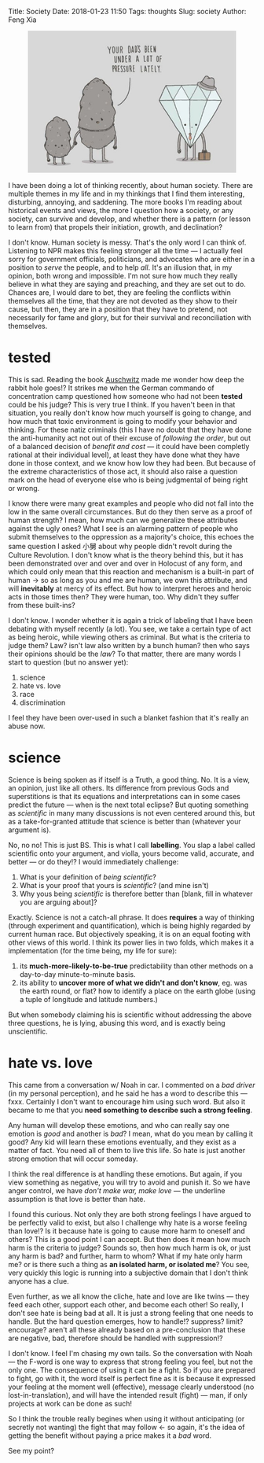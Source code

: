 Title: Society
Date: 2018-01-23 11:50
Tags: thoughts
Slug: society
Author: Feng Xia

<figure class="col l6 m6 s12">
  <img src="/images/diamond.jpg"/>
</figure>

I  have   been  doing  a   lot  of  thinking  recently,   about  human
society. There are multiple themes in my life and in my thinkings that
I find them interesting, disturbing, annoying, and saddening. The more
books  I'm reading  about  historical  events and  views,  the more  I
question how a  society, or any society, can survive  and develop, and
whether there  is a  pattern (or  lesson to  learn from)  that propels
their initiation, growth, and declination?

I don't know. Human society is messy. That's the only word I can think
of. Listening to NPR makes this  feeling stronger all the time &mdash;
I  actually  feel sorry  for  government  officials, politicians,  and
advocates who are  either in a position to _serve_  the people, and to
help  _all_. It's  an illusion  that, in  my opinion,  both wrong  and
impossible. I'm not sure how much they really believe in what they are
saying and preaching, and they are set out to do. Chances are, I would
dare to bet, they are feeling  the conflicts within themselves all the
time, that they are not devoted as they show to their cause, but then,
they are in a position that  they have to pretend, not necessarily for
fame  and  glory,  but  for their  survival  and  reconciliation  with
themselves.

# tested

This is sad.  Reading the book [Auschwitz][1] made me  wonder how deep
the  rabbit hole  goes!? It  strikes me  when the  German commando  of
concentration camp questioned how someone  who had not been **tested**
could be his judge? This is very  true I think. If you haven't been in
that situation,  you really don't know  how much yourself is  going to
change, and  how much that toxic  environment is going to  modify your
behavior and thinking. For these natiz criminals (this I have no doubt
that they have  done the anti-humanity act not out  of their excuse of
_following the order_, but out of  a balanced decision of _benefit and
cost_  &mdash;  it  could  have   been  completly  rational  at  their
individual level),  at least  they have  done what  they have  done in
those context, and we  know how low they had been.  But because of the
extreme characteristics of those act,  it should also raise a question
mark on  the head of  everyone else who  is being judgmental  of being
right or wrong.

[1]: https://www.amazon.com/Auschwitz-New-History-Laurence-Rees-ebook/dp/B004OA64GG/ref=sr_1_3?s=books&ie=UTF8&qid=1516726556&sr=1-3&keywords=auschwitz

I know there were many great examples and people who did not fall into
the low in the same overall circumstances. But do they then serve as a
proof of  human strength?  I mean,  how much  can we  generalize these
attributes against the ugly ones? What I see is an alarming pattern of
people who submit themselves to the oppression as a majority's choice,
this echoes  the same question  I asked  小舅 about why  people didn't
revolt during the Culture Revolution. I  don't know what is the theory
behind this,  but it has been  demonstrated over and over  and over in
Holocust of any form, and which could only mean that this reaction and
mechanism is a built-in part of human  &rarr; so as long as you and me
are human, we own this attribute,  and will **inevitably** at mercy of
its effect. But how to interpret heroes and heroic acts in those times
then?  They  were  human,  too.  Why didn't  they  suffer  from  these
built-ins?

I don't know. I wonder whether it  is again a trick of labeling that I
have been  debating with myself recently  (a lot). You see,  we take a
certain  type  of  act  as  being  heroic,  while  viewing  others  as
criminal. But what is the criteria  to judge them? Law? isn't law also
written by a  bunch human? then who says their  opinions should be the
_law_? To that  matter, there are many words I  start to question (but
no answer yet):

1. science
2. hate vs. love
3. race
4. discrimination

I feel they have been over-used in such a blanket fashion that it's
really an abuse now.

# science

Science is being spoken as if itself is a Truth, a good thing. No.  It
is a view, an opinion, just like all others. Its difference from
previous Gods and superstitions is that its equations and
interpretations can in some cases predict the future &mdash; when is
the next total eclipse? But quoting something as _scientific_ in many
many discussions is not even centered around this, but as a
take-for-granted attitude that science is better than (whatever your
argument is).

No, no no! This is just BS. This is what I call **labelling**. You
slap a label called scientific onto your argument, and violla, yours
become valid, accurate, and better &mdash; or do they!? I would
immediately challenge:

1. What is your definition of _being scientific_? 
2. What is your proof that yours is _scientific_? (and mine isn't)
3. Why yous being _scientific_ is therefore better than [blank, fill
   in whatever you are arguing about]?
   
Exactly. Science is not a catch-all phrase. It does **requires** a way
of thinking (through experiment and quantification), which is being
highly regarded by current human race. But objectively speaking, it is
on an equal footing with other views of this world. I think its power
lies in two folds, which makes it a implementation (for the time
being, my life for sure):

1. its **much-more-likely-to-be-true** predictability than other
  methods on a day-to-day minute-to-minute basis. 
2. its ability to **uncover more of what we didn't and don't know**,
  eg. was the earth round, or flat?  how to identify a place on the
  earth globe (using a
  tuple of longitude and latitude numbers.)  


But when somebody claiming
his is scientific without addressing the above three questions, he
is lying, abusing this word, and is exactly being unscientific.

# hate vs. love

This came from a conversation w/ Noah in car. I commented on a _bad
driver_ (in my personal perception), and he said he has a word to
describe this &mdash; fxxx. Certainly I don't want to encourage him
using such word. But also it became to me that you **need something to
describe such a strong feeling**.

Any human will develop these emotions, and who can really say one
emotion is _good_ and another is _bad_? I mean, what do you mean by
calling it good? Any kid will learn these emotions eventually, and
they exist as a matter of fact. You need all of them to live this life. So
hate is just another strong emotion that will occur someday.

I think the real difference is at handling these emotions. But again,
if you view something as negative, you will try to avoid and punish
it. So we have anger control, we have _don't make war, make love_
&mdash; the underline assumption is that love is better than hate. 

I found this curious. Not only they are both strong feelings I have
argued to be perfectly valid to exist, but also I challenge why hate
is a worse feeling than love!? Is it because hate is going to cause
more harm to oneself and others? This is a good point I can
accept. But then does it mean how much harm is the criteria to judge?
Sounds so, then how much harm is ok, or just any harm is bad? and
further, harm to whom? What if my hate only harm me? or is there such
a thing as **an isolated harm, or isolated me**?  You see, very
quickly this logic is running into a subjective domain that I don't
think anyone has a clue.

Even further, as we all know the cliche, hate and love are like twins
&mdash; they feed each other, support each other, and become each
other! So really, I don't see hate is being bad at all. It is just a
strong feeling that one needs to handle. But the hard question
emerges, how to handle!? suppress? limit? encourage? aren't all these
already based on a pre-conclusion that these are negative, bad,
therefore should be handled with suppression!?

I don't know. I feel I'm chasing my own tails.
So the conversation with Noah &mdash; the
F-word is one way to express that strong feeling you feel, but not the
only one. The consequence of using it can be a fight. So if you are
prepared to fight, go with it, the word itself is perfect fine as it
is because it expressed your feeling at the moment well (effective),
message clearly understood (no lost-in-translation), and will have
the intended result (fight) &mdash; man, if only projects at work can
be done as such!


So I think the trouble really begines when 
using it without anticipating (or secretly not wanting) 
the fight that may follow &larr; so again, it's the idea of getting
the benefit without paying a price makes it a _bad_ word.

See my point?

